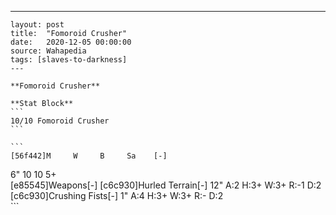 ---
    layout: post
    title:  "Fomoroid Crusher"
    date:   2020-12-05 00:00:00
    source: Wahapedia
    tags: [slaves-to-darkness]
    ---
    
    **Fomoroid Crusher**
    
    **Stat Block**
    ```
    10/10 Fomoroid Crusher
    ```
    
    ```
    [56f442]M     W     B     Sa    [-]
6"    10    10    5+    
[e85545]Weapons[-]
[c6c930]Hurled Terrain[-]
12"    A:2    H:3+   W:3+   R:-1   D:2   
[c6c930]Crushing Fists[-]
1"     A:4    H:3+   W:3+   R:-    D:2   
    ```
    
    
    